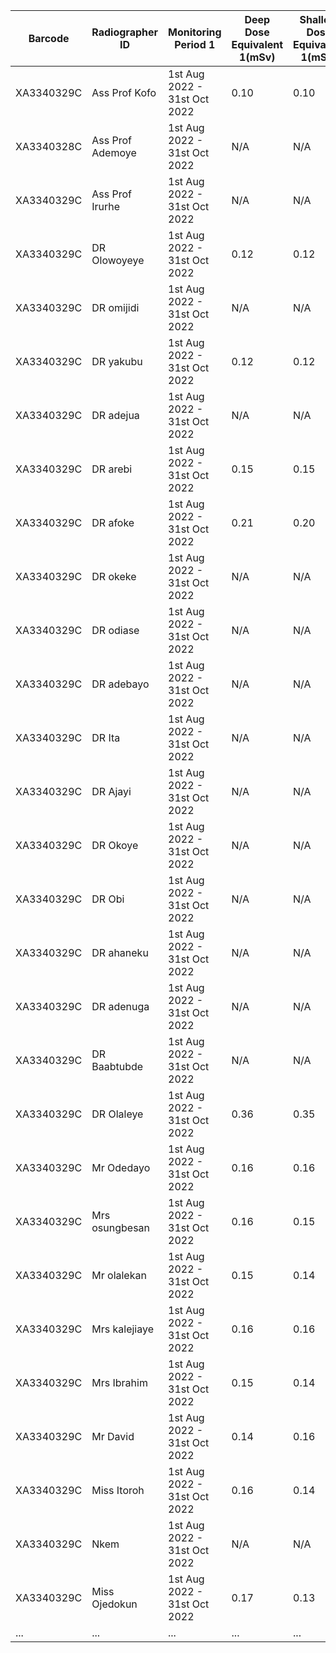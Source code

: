 <!-- @format -->

| Barcode    | Radiographer ID  | Monitoring Period 1          | Deep Dose Equivalent 1(mSv) | Shallow Dose Equivalent 1(mSv) | Monitoring Period 2          | Deep Dose Equivalent 2(mSv) | Shallow Dose Equivalent 2(mSv) | Inception Date | Comments |
| ---------- | ---------------- | ---------------------------- | --------------------------- | ------------------------------ | ---------------------------- | --------------------------- | ------------------------------ | -------------- | -------- |
| XA3340329C | Ass Prof Kofo    | 1st Aug 2022 - 31st Oct 2022 | 0.10                        | 0.10                           | 1st Nov 2022 - 31st Jan 2023 | 0.11                        | 0.11                           | 1st Aug 2021   | OK       |
| XA3340328C | Ass Prof Ademoye | 1st Aug 2022 - 31st Oct 2022 | N/A                         | N/A                            | 1st Nov 2022 - 31st Jan 2023 | 0.11                        | 0.11                           | 1st Nov 2021   | OK       |
| XA3340329C | Ass Prof Irurhe  | 1st Aug 2022 - 31st Oct 2022 | N/A                         | N/A                            | 1st Nov 2022 - 31st Jan 2023 | 0.14                        | 0.13                           | 1st Nov 2021   | OK       |
| XA3340329C | DR Olowoyeye     | 1st Aug 2022 - 31st Oct 2022 | 0.12                        | 0.12                           | 1st Nov 2022 - 31st Jan 2023 | 0.13                        | 0.13                           | 1st Aug 2021   | OK       |
| XA3340329C | DR omijidi       | 1st Aug 2022 - 31st Oct 2022 | N/A                         | N/A                            | 1st Nov 2022 - 31st Jan 2023 | 0.10                        | 0.10                           | 1st Nov 2021   | OK       |
| XA3340329C | DR yakubu        | 1st Aug 2022 - 31st Oct 2022 | 0.12                        | 0.12                           | 1st Nov 2022 - 31st Jan 2023 | 0.11                        | 0.10                           | 1st Aug 2021   | OK       |
| XA3340329C | DR adejua        | 1st Aug 2022 - 31st Oct 2022 | N/A                         | N/A                            | 1st Nov 2022 - 31st Jan 2023 | 0.11                        | 0.14                           | 1st Aug 2021   | OK       |
| XA3340329C | DR arebi         | 1st Aug 2022 - 31st Oct 2022 | 0.15                        | 0.15                           | 1st Nov 2022 - 31st Jan 2023 | 0.11                        | 0.12                           | 1st Nov 2021   | OK       |
| XA3340329C | DR afoke         | 1st Aug 2022 - 31st Oct 2022 | 0.21                        | 0.20                           | 1st Nov 2022 - 31st Jan 2023 | 0.11                        | 0.14                           | 1st Nov 2021   | OK       |
| XA3340329C | DR okeke         | 1st Aug 2022 - 31st Oct 2022 | N/A                         | N/A                            | 1st Nov 2022 - 31st Jan 2023 | 0.11                        | 0.13                           | 1st Nov 2021   | OK       |
| XA3340329C | DR odiase        | 1st Aug 2022 - 31st Oct 2022 | N/A                         | N/A                            | 1st Nov 2022 - 31st Jan 2023 | 0.11                        | 0.12                           | 1st Nov 2021   | OK       |
| XA3340329C | DR adebayo       | 1st Aug 2022 - 31st Oct 2022 | N/A                         | N/A                            | 1st Nov 2022 - 31st Jan 2023 | 0.11                        | 0.12                           | 1st Nov 2021   | OK       |
| XA3340329C | DR Ita           | 1st Aug 2022 - 31st Oct 2022 | N/A                         | N/A                            | 1st Nov 2022 - 31st Jan 2023 | 0.11                        | 0.11                           | 1st Nov 2021   | OK       |
| XA3340329C | DR Ajayi         | 1st Aug 2022 - 31st Oct 2022 | N/A                         | N/A                            | 1st Nov 2022 - 31st Jan 2023 | 0.11                        | 0.11                           | 1st Nov 2021   | OK       |
| XA3340329C | DR Okoye         | 1st Aug 2022 - 31st Oct 2022 | N/A                         | N/A                            | 1st Nov 2022 - 31st Jan 2023 | 0.11                        | 0.14                           | 1st Nov 2021   | OK       |
| XA3340329C | DR Obi           | 1st Aug 2022 - 31st Oct 2022 | N/A                         | N/A                            | 1st Nov 2022 - 31st Jan 2023 | N/A                         | N/A                            |                | not used |
| XA3340329C | DR ahaneku       | 1st Aug 2022 - 31st Oct 2022 | N/A                         | N/A                            | 1st Nov 2022 - 31st Jan 2023 | 0.13                        | 0.13                           | 1st Nov 2021   | OK       |
| XA3340329C | DR adenuga       | 1st Aug 2022 - 31st Oct 2022 | N/A                         | N/A                            | 1st Nov 2022 - 31st Jan 2023 | 0.12                        | 0.13                           | 1st Nov 2021   | OK       |
| XA3340329C | DR Baabtubde     | 1st Aug 2022 - 31st Oct 2022 | N/A                         | N/A                            | 1st Nov 2022 - 31st Jan 2023 | 0.14                        | 0.14                           | 1st Nov 2021   | OK       |
| XA3340329C | DR Olaleye       | 1st Aug 2022 - 31st Oct 2022 | 0.36                        | 0.35                           | 1st Nov 2022 - 31st Jan 2023 | 0.26                        | 0.27                           | 1st Nov 2021   | OK       |
| XA3340329C | Mr Odedayo       | 1st Aug 2022 - 31st Oct 2022 | 0.16                        | 0.16                           | 1st Nov 2022 - 31st Jan 2023 | 0.11                        | 0.11                           | 1st Aug 2021   | OK       |
| XA3340329C | Mrs osungbesan   | 1st Aug 2022 - 31st Oct 2022 | 0.16                        | 0.15                           | 1st Nov 2022 - 31st Jan 2023 | 0.14                        | 0.14                           | 1st Aug 2021   | OK       |
| XA3340329C | Mr olalekan      | 1st Aug 2022 - 31st Oct 2022 | 0.15                        | 0.14                           | 1st Nov 2022 - 31st Jan 2023 | 0.12                        | 0.12                           | 1st Aug 2021   | OK       |
| XA3340329C | Mrs kalejiaye    | 1st Aug 2022 - 31st Oct 2022 | 0.16                        | 0.16                           | 1st Nov 2022 - 31st Jan 2023 | 0.16                        | 0.16                           | 1st Aug 2021   | OK       |
| XA3340329C | Mrs Ibrahim      | 1st Aug 2022 - 31st Oct 2022 | 0.15                        | 0.14                           | 1st Nov 2022 - 31st Jan 2023 | 0.11                        | 0.11                           | 1st Aug 2021   | OK       |
| XA3340329C | Mr David         | 1st Aug 2022 - 31st Oct 2022 | 0.14                        | 0.16                           | 1st Nov 2022 - 31st Jan 2023 | 0.13                        | 0.13                           | 1st Aug 2021   | OK       |
| XA3340329C | Miss Itoroh      | 1st Aug 2022 - 31st Oct 2022 | 0.16                        | 0.14                           | 1st Nov 2022 - 31st Jan 2023 | 0.14                        | 0.14                           | 1st Nov 2021   | OK       |
| XA3340329C | Nkem             | 1st Aug 2022 - 31st Oct 2022 | N/A                         | N/A                            | 1st Nov 2022 - 31st Jan 2023 | 0.11                        | 0.11                           | 1st Aug 2021   | OK       |
| XA3340329C | Miss Ojedokun    | 1st Aug 2022 - 31st Oct 2022 | 0.17                        | 0.13                           | 1st Nov 2022 - 31st Jan 2023 | 0.13                        | 0.13                           | 1st Aug 2021   | OK       |
| ...        | ...              | ...                          | ...                         | ...                            | ...                          | ...                         | ...                            | ...            | ...      |
